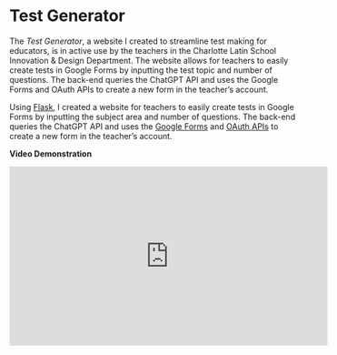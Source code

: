 # Test Generator

The *Test Generator*, a website I created to streamline test making for educators, is in active use by the teachers in the Charlotte Latin School Innovation & Design Department. The website allows for teachers to easily create tests in Google Forms by inputting the test topic and number of questions. The back-end queries the ChatGPT API and uses the Google Forms and OAuth APIs to create a new form in the teacher’s account.

Using [Flask](https://flask.palletsprojects.com/en/3.0.x/), I created a website for teachers to easily create tests in Google Forms by inputting the subject area and number of questions. The back-end queries the ChatGPT API and uses the [Google Forms](https://developers.google.com/forms/api/quickstart/python) and [OAuth APIs](https://testdriven.io/blog/oauth-python/) to create a new form in the teacher’s account. 

**Video Demonstration**

<iframe width="560" height="315" src="https://www.youtube.com/embed/kQ515ANi6dI?si=1NYfJ8f5OKOR-lpY&hd=1" title="YouTube video player" frameborder="0" allow="accelerometer; autoplay; clipboard-write; encrypted-media; gyroscope; picture-in-picture; web-share" allowfullscreen></iframe>